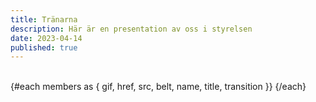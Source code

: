 ```yaml
---
title: Tränarna
description: Här är en presentation av oss i styrelsen
date: 2023-04-14
published: true
---
```


<script lang="ts">
import { Profile}  from '$components'

const type = "close"

let members = [
    {
    href: "/",
    src: `/images/profile/${type}/tony.png`,
    gif: "/images/judo.gif",
    name: "Tony Jansson",
    title: "Huvudtränare",
    belt: "1 Dan (Svart)",
  },
    {
    href: "/",
    src: `/images/profile/${type}/blank.webp`,
    gif: "",
    name: "Mattias Wallinius",
    title: "Huvudtränare",
    belt: "? Dan (Svart)" ,
  },
  {
    href: "/",
    src: `/images/profile/${type}/madde.png`,
    gif: "random",
    name: "Madeleine Fristedt Nilsson",
    title: "Tränare",
    belt: "1 Kyu (Brun)",
  },
{
    href: "/",
    src: `/images/profile/${type}/hilko.png`,
    gif: "random",
    name: "Hilko Spoelstra",
    title: "Tränare",
    belt: "1 Kyu (Brun)",
  },
  {
    href: "/",
    src: `/images/profile/${type}/paul.png`,
    gif: "random",
    name: "Paul Andersson",
    title: "Tränare",
    belt: "2 Kyu (Blå)",
  },
  {
    href: "/",
    src: `/images/profile/${type}/hannes.png`,
    gif: "random",
    name: "Hannes Alm",
    title: "Hjälptränare",
    belt: "2 Kyu (Blå)",
  },
  {
    href: "/",
    src: `/images/profile/${type}/benjamin.png`,
    gif: "random",
    name: "Benjamin Fristedt",
    title: "Hjälptränare",
    belt: "3 Kyu (Blå-grön)",
  },
    {
    href: "/",
    src: `/images/profile/${type}/alexander.png`,
    gif: "random",
    name: "Alexander Bäckström",
    title: "Hjälptränare",
    belt: "3 Kyu (Grön)",
  },
  {
    href: "/",
    src: `/images/profile/${type}/magdalena.png`,
    gif: "random",
    name: "Magdalena Alm",
    title: "Hjälptränare",
    belt: "3 Kyu (Grön)",
  },
  {
    href: "/",
    src: `/images/profile/${type}/milton.png`,
    gif: "random",
    name: "Milton Holst",
    title: "Hjälptränare",
    belt: "3 Kyu (Grön)",
  },
  
  
];
</script>

<br/>
<div class="not-prose flex flex-wrap justify-center sm:justify-between md:justify-between lg:justify-between">
  {#each members as { gif, href, src, belt, name, title, transition }}
        <Profile name={name} title={title} image={src} gif={gif}  belt={belt}/>
  {/each}

</div>
